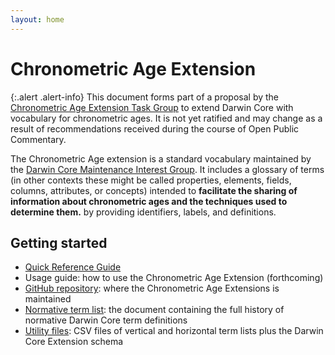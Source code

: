 ```yaml
---
layout: home
---
```


# Chronometric Age Extension

{:.alert .alert-info}
This document forms part of a proposal by the [Chronometric Age Extension Task Group](https://www.tdwg.org/community/esp/chrono/) to extend Darwin Core with vocabulary for chronometric ages. It is not yet ratified and may change as a result of recommendations received during the course of Open Public Commentary.

The Chronometric Age extension is a standard vocabulary maintained by the [Darwin Core Maintenance Interest Group](https://www.tdwg.org/standards/dwc/#maintenance-group). It includes a glossary of terms (in other contexts these might be called properties, elements, fields, columns, attributes, or concepts) intended to **facilitate the sharing of information about chronometric ages and the techniques used to determine them.** by providing identifiers, labels, and definitions.

## Getting started

- [Quick Reference Guide](terms/)
- Usage guide: how to use the Chronometric Age Extension (forthcoming)
- [GitHub repository](https://github.com/tdwg/chrono): where the Chronometric Age Extensions is maintained
- [Normative term list](list/): the document containing the full history of normative Darwin Core term definitions
- [Utility files](https://github.com/tdwg/chrono/tree/master/dist): CSV files of vertical and horizontal term lists plus the Darwin Core Extension schema
